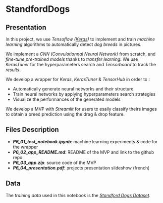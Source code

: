 # StandfordDogs

## Presentation

In this project, we use *Tensoflow ([Keras](https://keras.io/))* to implement and train *machine learning* algorithms to automatically detect *dog breeds* in pictures. 

We implement a *CNN (Convulotionnal Neural Network)* from scratch, and *fine-tune pre-trained models* thanks to *transfer learning*. We use *KerasTuner* for the hyperparameters search and *Tensorboard* to track the *results*.

We develop a wrapper for *Keras*, *KerasTuner* & *TensorHub* in order to :
* Automatically generate neural networks and their structure
* Train neural networks by applying hyperparameters search strategies
* Visualize the performances of the generated models

We develop a MVP with *Streamlit* for users to esaily classify theirs images to obtain a breed prediction using the drag & drop feature.

## Files Description

* ***P6_01_test_notebook.ipynb***: machine learning experiments & code for the wrapper
* ***P6_02_app_README.md***: README of the MVP and link to the github repo
* ***P6_03_app.zip***: source code of the MVP
* ***P6_04_presentation.pdf***: projects presentation slideshow (french)

## Data

The *training data* used in this notebook is the [*Standford Dogs Dataset*](http://vision.stanford.edu/aditya86/ImageNetDogs/).
